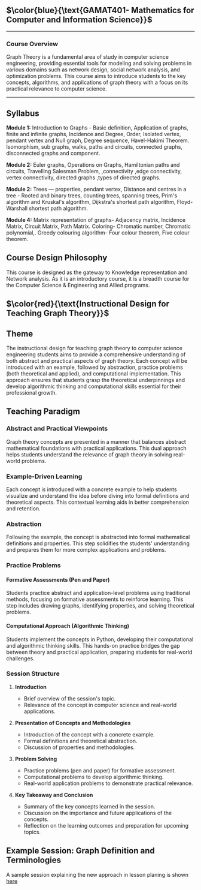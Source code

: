 ## $\color{blue}{\text{GAMAT401- Mathematics for Computer and Information Science}}$

----
### Course Overview
Graph Theory is a fundamental area of study in computer science engineering, providing essential tools for modeling and solving problems in various domains such as network design, social network analysis, and optimization problems. This course aims to introduce students to the key concepts, algorithms, and applications of graph theory with a focus on its practical relevance to computer science.

----

## Syllabus

**Module 1:** Introduction to Graphs - Basic definition, Application of graphs, finite and infinite graphs, Incidence and Degree, Order, Isolated vertex, pendant vertex and Null graph, Degree sequence, Havel-Hakimi Theorem.  Isomorphism, sub graphs, walks, paths and circuits, connected graphs, disconnected graphs and component.

**Module 2:** Euler graphs, Operations on Graphs, Hamiltonian paths and circuits, Travelling Salesman Problem, ,connectivity ,edge connectivity, vertex connectivity, directed graphs ,types of directed graphs.

**Module 2:** Trees — properties, pendant vertex, Distance and centres in a tree - Rooted and binary trees, counting trees, spanning trees, Prim's algorithm and Kruskal's algorithm, Dijkstra's shortest path algorithm, Floyd-Warshall shortest path algorithm.

**Module 4:** Matrix representation of graphs- Adjacency matrix, Incidence Matrix, Circuit Matrix, Path Matrix. Coloring- Chromatic number, Chromatic polynomial,. Greedy colouring algorithm- Four colour theorem, Five colour theorem.

##  Course Design Philosophy

This course is designed as the gateway to Knowledge representation and Network analysis. As it is an introductory course, it is a breadth course for the Computer Science & Engineering and Allied programs.

## $\color{red}{\text{Instructional Design for Teaching Graph Theory}}$

## Theme
The instructional design for teaching graph theory to computer science engineering students aims to provide a comprehensive understanding of both abstract and practical aspects of graph theory. Each concept will be introduced with an example, followed by abstraction, practice problems (both theoretical and applied), and computational implementation. This approach ensures that students grasp the theoretical underpinnings and develop algorithmic thinking and computational skills essential for their professional growth.

## Teaching Paradigm
### Abstract and Practical Viewpoints
Graph theory concepts are presented in a manner that balances abstract mathematical foundations with practical applications. This dual approach helps students understand the relevance of graph theory in solving real-world problems.

### Example-Driven Learning
Each concept is introduced with a concrete example to help students visualize and understand the idea before diving into formal definitions and theoretical aspects. This contextual learning aids in better comprehension and retention.

### Abstraction
Following the example, the concept is abstracted into formal mathematical definitions and properties. This step solidifies the students' understanding and prepares them for more complex applications and problems.

### Practice Problems
#### Formative Assessments (Pen and Paper)
Students practice abstract and application-level problems using traditional methods, focusing on formative assessments to reinforce learning. This step includes drawing graphs, identifying properties, and solving theoretical problems.

#### Computational Approach (Algorithmic Thinking)
Students implement the concepts in Python, developing their computational and algorithmic thinking skills. This hands-on practice bridges the gap between theory and practical application, preparing students for real-world challenges.

### Session Structure
1. **Introduction**
   - Brief overview of the session's topic.
   - Relevance of the concept in computer science and real-world applications.

2. **Presentation of Concepts and Methodologies**
   - Introduction of the concept with a concrete example.
   - Formal definitions and theoretical abstraction.
   - Discussion of properties and methodologies.

3. **Problem Solving**
   - Practice problems (pen and paper) for formative assessment.
   - Computational problems to develop algorithmic thinking.
   - Real-world application problems to demonstrate practical relevance.

4. **Key Takeaway and Conclusion**
   - Summary of the key concepts learned in the session.
   - Discussion on the importance and future applications of the concepts.
   - Reflection on the learning outcomes and preparation for upcoming topics.


## Example Session: Graph Definition and Terminologies
A sample session explaining the new approach in lesson planing is shown [here](https://github.com/sijuswamy/KTU-Maths-Updation/blob/main/GAMAT401_Sample_Lesson.md)




